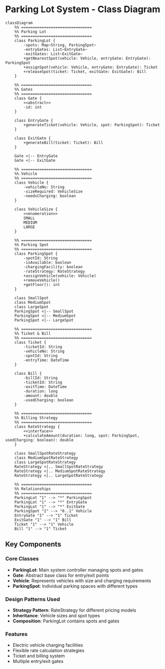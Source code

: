 # Parking Lot System - Class Diagram

```mermaid
classDiagram
    %% ===============================
    %% Parking Lot
    %% ===============================
    class ParkingLot {
        -spots: Map~String, ParkingSpot~
        -entryGates: List~EntryGate~
        -exitGates: List~ExitGate~
        +getNearestSpot(vehicle: Vehicle, entryGate: EntryGate): ParkingSpot
        +assignSpot(vehicle: Vehicle, entryGate: EntryGate): Ticket
        +releaseSpot(ticket: Ticket, exitGate: ExitGate): Bill
    }

    %% ===============================
    %% Gates
    %% ===============================
    class Gate {
        <<abstract>>
        -id: int
    }

    class EntryGate {
        +generateTicket(vehicle: Vehicle, spot: ParkingSpot): Ticket
    }

    class ExitGate {
        +generateBill(ticket: Ticket): Bill
    }

    Gate <|-- EntryGate
    Gate <|-- ExitGate

    %% ===============================
    %% Vehicle
    %% ===============================
    class Vehicle {
        -vehicleNo: String
        -sizeRequired: VehicleSize
        -needsCharging: boolean
    }

    class VehicleSize {
        <<enumeration>>
        SMALL
        MEDIUM
        LARGE
    }

    %% ===============================
    %% Parking Spot
    %% ===============================
    class ParkingSpot {
        -spotId: String
        -isAvailable: boolean
        -chargingFacility: boolean
        -rateStrategy: RateStrategy
        +assignVehicle(vehicle: Vehicle)
        +removeVehicle()
        +getFloor(): int
    }

    class SmallSpot
    class MediumSpot
    class LargeSpot
    ParkingSpot <|-- SmallSpot
    ParkingSpot <|-- MediumSpot
    ParkingSpot <|-- LargeSpot

    %% ===============================
    %% Ticket & Bill
    %% ===============================
    class Ticket {
        -ticketId: String
        -vehicleNo: String
        -spotId: String
        -entryTime: DateTime
    }

    class Bill {
        -billId: String
        -ticketId: String
        -exitTime: DateTime
        -duration: long
        -amount: double
        -usedCharging: boolean
    }

    %% ===============================
    %% Billing Strategy
    %% ===============================
    class RateStrategy {
        <<interface>>
        +calculateAmount(duration: long, spot: ParkingSpot, usedCharging: boolean): double
    }

    class SmallSpotRateStrategy
    class MediumSpotRateStrategy
    class LargeSpotRateStrategy
    RateStrategy <|.. SmallSpotRateStrategy
    RateStrategy <|.. MediumSpotRateStrategy
    RateStrategy <|.. LargeSpotRateStrategy

    %% ===============================
    %% Relationships
    %% ===============================
    ParkingLot "1" --> "*" ParkingSpot
    ParkingLot "1" --> "*" EntryGate
    ParkingLot "1" --> "*" ExitGate
    ParkingSpot "1" --> "0..1" Vehicle
    EntryGate "1" --> "1" Ticket
    ExitGate "1" --> "1" Bill
    Ticket "1" --> "1" Vehicle
    Bill "1" --> "1" Ticket
```

## Key Components

### Core Classes
- **ParkingLot**: Main system controller managing spots and gates
- **Gate**: Abstract base class for entry/exit points
- **Vehicle**: Represents vehicles with size and charging requirements
- **ParkingSpot**: Individual parking spaces with different types

### Design Patterns Used
- **Strategy Pattern**: RateStrategy for different pricing models
- **Inheritance**: Vehicle sizes and spot types
- **Composition**: ParkingLot contains spots and gates

### Features
- Electric vehicle charging facilities
- Flexible rate calculation strategies
- Ticket and billing system
- Multiple entry/exit gates